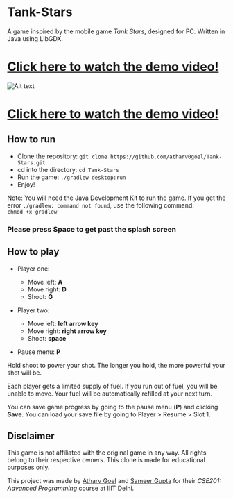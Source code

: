 # Tank-Stars

A game inspired by the mobile game *Tank Stars*, designed for PC. Written in Java using LibGDX.  

# [Click here to watch the demo video!](https://youtu.be/py3xkiW2f80)

![Alt text](game_screenshot.png)

# [Click here to watch the demo video!](https://youtu.be/py3xkiW2f80)

## How to run

- Clone the repository: `git clone https://github.com/atharv0goel/Tank-Stars.git`
- cd into the directory: `cd Tank-Stars`
- Run the game: `./gradlew desktop:run`
- Enjoy!

Note: You will need the Java Development Kit to run the game.
If you get the error `./gradlew: command not found`, use the following command:  
`chmod +x gradlew`

### Please press **Space** to get past the splash screen

## How to play

- Player one:
  - Move left: **A**
  - Move right: **D**
  - Shoot: **G**
  
- Player two:
  - Move left: **left arrow key**
  - Move right: **right arrow key**
  - Shoot: **space**

- Pause menu: **P**

Hold shoot to power your shot. The longer you hold, the more powerful your shot will be.

Each player gets a limited supply of fuel. If you run out of fuel, you will be unable to move.
Your fuel will be automatically refilled at your next turn.

You can save game progress by going to the pause menu (**P**) and clicking **Save**. You can load your save file by going to Player > Resume > Slot 1.

## Disclaimer

This game is not affiliated with the original game in any way. All rights belong to their respective owners.
This clone is made for educational purposes only.

This project was made by [Atharv Goel](https://github.com/Zynade) and [Sameer Gupta](https://github.com/guptasameer112) for their *CSE201: Advanced Programming* course at IIIT Delhi.
